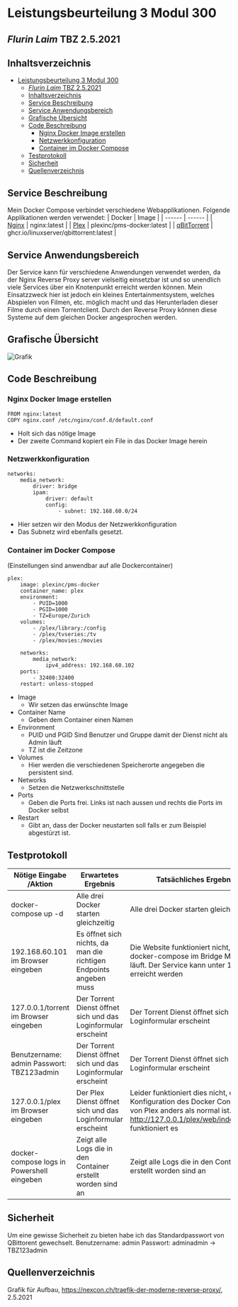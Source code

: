# Leistungsbeurteilung 3 Modul 300
## _Flurin Laim_ TBZ 2.5.2021


## Inhaltsverzeichnis
- [Leistungsbeurteilung 3 Modul 300](#leistungsbeurteilung-3-modul-300)
  - [_Flurin Laim_ TBZ 2.5.2021](#flurin-laim-tbz-252021)
  - [Inhaltsverzeichnis](#inhaltsverzeichnis)
  - [Service Beschreibung](#service-beschreibung)
  - [Service Anwendungsbereich](#service-anwendungsbereich)
  - [Grafische Übersicht](#grafische-übersicht)
  - [Code Beschreibung](#code-beschreibung)
    - [Nginx Docker Image erstellen](#nginx-docker-image-erstellen)
    - [Netzwerkkonfiguration](#netzwerkkonfiguration)
    - [Container im Docker Compose](#container-im-docker-compose)
  - [Testprotokoll](#testprotokoll)
  - [Sicherheit](#sicherheit)
  - [Quellenverzeichnis](#quellenverzeichnis)

## Service Beschreibung
Mein Docker Compose verbindet verschiedene Webapplikationen. Folgende Applikationen werden verwendet:
| Docker | Image |
| ------ | ------ |
| [Nginx][nginx] | nginx:latest |
| [Plex][plex] | plexinc/pms-docker:latest | 
| [qBitTorrent][bittorrent] | ghcr.io/linuxserver/qbittorrent:latest |
## Service Anwendungsbereich
Der Service kann für verschiedene Anwendungen verwendet werden, da der Nginx Reverse Proxy server vielseitig einsetzbar ist und so unendlich viele Services über ein Knotenpunkt erreicht werden können.
Mein Einsatzzweck hier ist jedoch ein kleines Entertainmentsystem, welches Abspielen von Filmen, etc. möglich macht und das Herunterladen dieser Filme durch einen Torrentclient.
Durch den Reverse Proxy können diese Systeme auf dem gleichen Docker angesprochen werden.

## Grafische Übersicht
![Grafik](https://nexcon.ch/wp-content/uploads/2020/02/reverse_proxy.png)

## Code Beschreibung

### Nginx Docker Image erstellen
```
FROM nginx:latest
COPY nginx.conf /etc/nginx/conf.d/default.conf
```
* Holt sich das nötige Image
* Der zweite Command kopiert ein File in das Docker Image herein

### Netzwerkkonfiguration
```
networks:
    media_network:
        driver: bridge
        ipam:
            driver: default
            config:
                - subnet: 192.168.60.0/24
```
* Hier setzen wir den Modus der Netzwerkkonfiguration 
* Das Subnetz wird ebenfalls gesetzt.

### Container im Docker Compose
(Einstellungen sind anwendbar auf alle Dockercontainer)
```
plex:
    image: plexinc/pms-docker
    container_name: plex
    environment:
        - PUID=1000
        - PGID=1000
        - TZ=Europe/Zurich
    volumes:
        - /plex/library:/config
        - /plex/tvseries:/tv
        - /plex/movies:/movies
    
    networks:
        media_network:
            ipv4_address: 192.168.60.102
    ports:
        - 32400:32400
    restart: unless-stopped
```
* Image
  * Wir setzen das erwünschte Image
* Container Name
  * Geben dem Container einen Namen
* Environment
  * PUID und PGID Sind Benutzer und Gruppe damit der Dienst nicht als Admin läuft
  * TZ ist die Zeitzone
* Volumes
  * Hier werden die verschiedenen Speicherorte angegeben die persistent sind.
* Networks
  * Setzen die Netzwerkschnittstelle
* Ports
  * Geben die Ports frei. Links ist nach aussen und rechts die Ports im Docker selbst
* Restart
  * Gibt an, dass der Docker neustarten soll falls er zum Beispiel abgestürzt ist.



## Testprotokoll

| Nötige Eingabe /Aktion | Erwartetes Ergebnis | Tatsächliches Ergebnis |
| ------ | ------ | ---- |
| docker-compose up -d| Alle drei Docker starten gleichzeitig | Alle drei Docker starten gleichzeitig |
| 192.168.60.101 im Browser eingeben| Es öffnet sich nichts, da man die richtigen Endpoints angeben muss | Die Website funktioniert nicht, da dass docker-compose im Bridge Modus läuft. Der Service kann unter 127.0.0.1 erreicht werden |
| 127.0.0.1/torrent im Browser eingeben | Der Torrent Dienst öffnet sich und das Loginformular erscheint | Der Torrent Dienst öffnet sich und das Loginformular erscheint |
| Benutzername: admin Passwort: TBZ123admin | Der Torrent Dienst öffnet sich und das Loginformular erscheint | Der Torrent Dienst öffnet sich und das Loginformular erscheint |
| 127.0.0.1/plex im Browser eingeben | Der Plex Dienst öffnet sich und das Loginformular erscheint | Leider funktioniert dies nicht, da die Konfiguration des Docker Containers von Plex anders als normal ist. Unter <http://127.0.0.1/plex/web/index.html#!/> funktioniert es ||
| docker-compose logs in Powershell eingeben| Zeigt alle Logs die in den Container erstellt worden sind an | Zeigt alle Logs die in den Container erstellt worden sind an |



## Sicherheit
Um eine gewisse Sicherheit zu bieten habe ich das Standardpasswort von QBittorent gewechselt.
Benutzername: admin
Passwort: adminadmin -> TBZ123admin

## Quellenverzeichnis
Grafik für Aufbau, <https://nexcon.ch/traefik-der-moderne-reverse-proxy/>, 2.5.2021


[nginx]: <https://www.nginx.com/>
[plex]: <https://www.plex.tv/>
[bittorrent]: <https://www.qbittorrent.org/>
